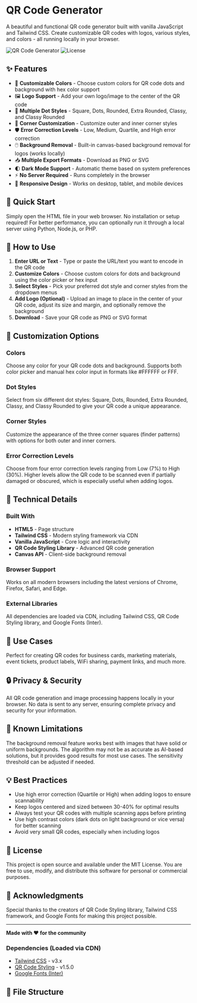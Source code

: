 # QR Code Generator

A beautiful and functional QR code generator built with vanilla JavaScript and Tailwind CSS. Create customizable QR codes with logos, various styles, and colors - all running locally in your browser.

![QR Code Generator](https://img.shields.io/badge/version-1.0.0-blue.svg)
![License](https://img.shields.io/badge/license-MIT-green.svg)

## ✨ Features

- 🎨 **Customizable Colors** - Choose custom colors for QR code dots and background with hex color support
- 🖼️ **Logo Support** - Add your own logo/image to the center of the QR code
- 🎯 **Multiple Dot Styles** - Square, Dots, Rounded, Extra Rounded, Classy, and Classy Rounded
- 🔲 **Corner Customization** - Customize outer and inner corner styles
- 🛡️ **Error Correction Levels** - Low, Medium, Quartile, and High error correction
- 🖱️ **Background Removal** - Built-in canvas-based background removal for logos (works locally)
- 📥 **Multiple Export Formats** - Download as PNG or SVG
- 🌓 **Dark Mode Support** - Automatic theme based on system preferences
- ⚡ **No Server Required** - Runs completely in the browser
- 📱 **Responsive Design** - Works on desktop, tablet, and mobile devices

## 🚀 Quick Start

Simply open the HTML file in your web browser. No installation or setup required! For better performance, you can optionally run it through a local server using Python, Node.js, or PHP.

## 📖 How to Use

1. **Enter URL or Text** - Type or paste the URL/text you want to encode in the QR code
2. **Customize Colors** - Choose custom colors for dots and background using the color picker or hex input
3. **Select Styles** - Pick your preferred dot style and corner styles from the dropdown menus
4. **Add Logo (Optional)** - Upload an image to place in the center of your QR code, adjust its size and margin, and optionally remove the background
5. **Download** - Save your QR code as PNG or SVG format

## 🎨 Customization Options

### Colors
Choose any color for your QR code dots and background. Supports both color picker and manual hex color input in formats like #FFFFFF or FFF.

### Dot Styles
Select from six different dot styles: Square, Dots, Rounded, Extra Rounded, Classy, and Classy Rounded to give your QR code a unique appearance.

### Corner Styles
Customize the appearance of the three corner squares (finder patterns) with options for both outer and inner corners.

### Error Correction Levels
Choose from four error correction levels ranging from Low (7%) to High (30%). Higher levels allow the QR code to be scanned even if partially damaged or obscured, which is especially useful when adding logos.

## 🔧 Technical Details

### Built With
- **HTML5** - Page structure
- **Tailwind CSS** - Modern styling framework via CDN
- **Vanilla JavaScript** - Core logic and interactivity
- **QR Code Styling Library** - Advanced QR code generation
- **Canvas API** - Client-side background removal

### Browser Support
Works on all modern browsers including the latest versions of Chrome, Firefox, Safari, and Edge.

### External Libraries
All dependencies are loaded via CDN, including Tailwind CSS, QR Code Styling library, and Google Fonts (Inter).

## 🎯 Use Cases

Perfect for creating QR codes for business cards, marketing materials, event tickets, product labels, WiFi sharing, payment links, and much more.

## 🔒 Privacy & Security

All QR code generation and image processing happens locally in your browser. No data is sent to any server, ensuring complete privacy and security for your information.

## 🐛 Known Limitations

The background removal feature works best with images that have solid or uniform backgrounds. The algorithm may not be as accurate as AI-based solutions, but it provides good results for most use cases. The sensitivity threshold can be adjusted if needed.

## 💡 Best Practices

- Use high error correction (Quartile or High) when adding logos to ensure scannability
- Keep logos centered and sized between 30-40% for optimal results
- Always test your QR codes with multiple scanning apps before printing
- Use high contrast colors (dark dots on light background or vice versa) for better scanning
- Avoid very small QR codes, especially when including logos

## 📝 License

This project is open source and available under the MIT License. You are free to use, modify, and distribute this software for personal or commercial purposes.

## 🙏 Acknowledgments

Special thanks to the creators of QR Code Styling library, Tailwind CSS framework, and Google Fonts for making this project possible.

---

**Made with ❤️ for the community**
### Dependencies (Loaded via CDN)
- [Tailwind CSS](https://tailwindcss.com/) - v3.x
- [QR Code Styling](https://github.com/kozakdenys/qr-code-styling) - v1.5.0
- [Google Fonts (Inter)](https://fonts.google.com/specimen/Inter)

## 📁 File Structure

